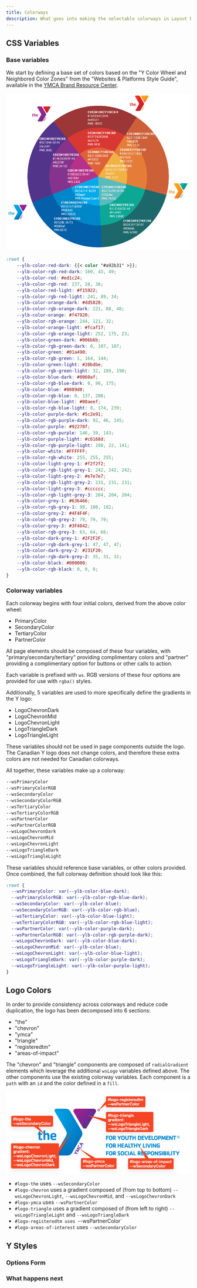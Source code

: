 ```yaml
---
title: Colorways
description: What goes into making the selectable colorways in Layout Builder.
---
```


## CSS Variables

### Base variables

We start by defining a base set of colors based on the "Y Color Wheel and Neighbored Color Zones" from the "Websites & Platforms Style Guide", available in the [YMCA Brand Resource Center](https://theybrand.org/).

![A color wheel with labels corresponding to the official YMCA colors.](colorways--colorwheel.png)

```scss
:root {
    --ylb-color-red-dark: {{< color "#a92b31" >}};
    --ylb-color-rgb-red-dark: 169, 43, 49;
    --ylb-color-red: #ed1c24;
    --ylb-color-rgb-red: 237, 28, 36;
    --ylb-color-red-light: #f15922;
    --ylb-color-rgb-red-light: 241, 89, 34;
    --ylb-color-orange-dark: #dd5828;
    --ylb-color-rgb-orange-dark: 221, 88, 40;
    --ylb-color-orange: #f47920;
    --ylb-color-rgb-orange: 244, 121, 32;
    --ylb-color-orange-light: #fcaf17;
    --ylb-color-rgb-orange-light: 252, 175, 23;
    --ylb-color-green-dark: #006b6b;
    --ylb-color-rgb-green-dark: 0, 107, 107;
    --ylb-color-green: #01a490;
    --ylb-color-rgb-green: 1, 164, 144;
    --ylb-color-green-light: #20bdbe;
    --ylb-color-rgb-green-light: 32, 189, 190;
    --ylb-color-blue-dark: #0060af;
    --ylb-color-rgb-blue-dark: 0, 96, 175;
    --ylb-color-blue: #0089d0;
    --ylb-color-rgb-blue: 0, 137, 208;
    --ylb-color-blue-light: #00aeef;
    --ylb-color-rgb-blue-light: 0, 174, 239;
    --ylb-color-purple-dark: #5c2e91;
    --ylb-color-rgb-purple-dark: 92, 46, 145;
    --ylb-color-purple: #92278f;
    --ylb-color-rgb-purple: 146, 39, 143;
    --ylb-color-purple-light: #c6168d;
    --ylb-color-rgb-purple-light: 198, 22, 141;
    --ylb-color-white: #FFFFFF;
    --ylb-color-rgb-white: 255, 255, 255;
    --ylb-color-light-grey-1: #f2f2f2;
    --ylb-color-rgb-light-grey-1: 242, 242, 242;
    --ylb-color-light-grey-2: #e7e7e7;
    --ylb-color-rgb-light-grey-2: 231, 231, 231;
    --ylb-color-light-grey-3: #cccccc;
    --ylb-color-rgb-light-grey-3: 204, 204, 204;
    --ylb-color-grey-1: #636466;
    --ylb-color-rgb-grey-1: 99, 100, 102;
    --ylb-color-grey-2: #4F4F4F;
    --ylb-color-rgb-grey-2: 79, 79, 79;
    --ylb-color-grey-3: #3F4042;
    --ylb-color-rgb-grey-3: 63, 64, 66;
    --ylb-color-dark-grey-1: #2F2F2F;
    --ylb-color-rgb-dark-grey-1: 47, 47, 47;
    --ylb-color-dark-grey-2: #231F20;
    --ylb-color-rgb-dark-grey-2: 35, 31, 32;
    --ylb-color-black: #000000;
    --ylb-color-rgb-black: 0, 0, 0;
}
```

### Colorway variables

Each colorway begins with four initial colors, derived from the above color wheel:

- PrimaryColor
- SecondaryColor
- TertiaryColor
- PartnerColor

All page elements should be composed of these four variables, with "primary/secondary/tertiary" providing complimentary colors and "partner" providing a complimentary option for buttons or other calls to action.

Each variable is prefixed with `ws`. RGB versions of these four options are provided for use with `rgba()` styles.

Additionally, 5 variables are used to more specifically define the gradients in the Y logo:

- LogoChevronDark
- LogoChevronMid
- LogoChevronLight
- LogoTriangleDark
- LogoTriangleLight

These variables should not be used in page components outside the logo. The Canadian Y logo does not change colors, and therefore these extra colors are not needed for Canadian colorways.

All together, these variables make up a colorway:

```css
--wsPrimaryColor
--wsPrimaryColorRGB
--wsSecondaryColor
--wsSecondaryColorRGB
--wsTertiaryColor
--wsTertiaryColorRGB
--wsPartnerColor
--wsPartnerColorRGB
--wsLogoChevronDark
--wsLogoChevronMid
--wsLogoChevronLight
--wsLogoTriangleDark
--wsLogoTriangleLight
```

These variables should reference base variables, or other colors provided. Once combined, the full colorway definition should look like this:

```scss
:root {
  --wsPrimaryColor: var(--ylb-color-blue-dark);
  --wsPrimaryColorRGB: var(--ylb-color-rgb-blue-dark);
  --wsSecondaryColor: var(--ylb-color-blue);
  --wsSecondaryColorRGB: var(--ylb-color-rgb-blue);
  --wsTertiaryColor: var(--ylb-color-blue-light);
  --wsTertiaryColorRGB: var(--ylb-color-rgb-blue-light);
  --wsPartnerColor: var(--ylb-color-purple-dark);
  --wsPartnerColorRGB: var(--ylb-color-rgb-purple-dark);
  --wsLogoChevronDark: var(--ylb-color-blue-dark);
  --wsLogoChevronMid: var(--ylb-color-blue);
  --wsLogoChevronLight: var(--ylb-color-blue-light);
  --wsLogoTriangleDark: var(--ylb-color-purple-dark);
  --wsLogoTriangleLight: var(--ylb-color-purple-light);
}
```

## Logo Colors

In order to provide consistency across colorways and reduce code duplication, the logo has been decomposed into 6 sections:

- "the"
- "chevron"
- "ymca"
- "triangle"
- "registeredtm"
- "areas-of-impact"

The "chevron" and "triangle" components are composed of `radialGradient` elements which leverage the additional `wsLogo` variables defined above. The other components use the existing colorway variables. Each component is a `path` with an `id` and the color defined in a `fill`.

![The YMCA logo with labels corresponding to the colors used in each component as described in text below.](colorways--logo-breakdown.png)

- `#logo-the` uses `--wsSecondaryColor`
- `#logo-chevron` uses a gradient composed of (from top to bottom) `--wsLogoChevronLight`, `--wsLogoChevronMid`, and `--wsLogoChevronDark`
- `#logo-ymca` uses `--wsPartnerColor`
- `#logo-triangle` uses a gradient composed of (from left to right) `--wsLogoTriangleLight` and `--wsLogoTriangleDark`
- `#logo-registeredtm uses `--wsPartnerColor`
- `#logo-areas-of-interest` uses `--wsSecondaryColor`

## Y Styles

### Options Form

### What happens next
